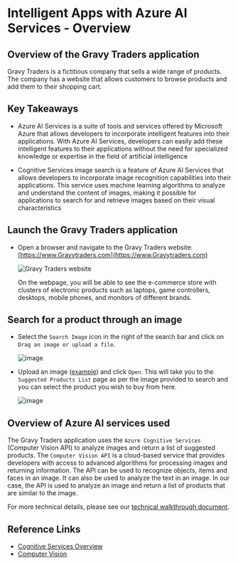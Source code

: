 # Intelligent Apps with Azure AI Services - Overview

## Overview of the Gravy Traders application

Gravy Traders is a fictitious company that sells a wide range of products. The company has a website that allows customers to browse products and add them to their shopping cart. 

## Key Takeaways

* Azure AI Services is a suite of tools and services offered by Microsoft Azure that allows developers to incorporate intelligent features into their applications. With Azure AI Services, developers can easily add these intelligent features to their applications without the need for specialized knowledge or expertise in the field of artificial intelligence

* Cognitive Services image search is a feature of Azure AI Services that allows developers to incorporate image recognition capabilities into their applications. This service uses machine learning algorithms to analyze and understand the content of images, making it possible for applications to search for and retrieve images based on their visual characteristics

## Launch the Gravy Traders application

* Open a browser and navigate to the Gravy Traders website: [https://www.Gravytraders.com](https://www.Gravytraders.com)

  ![Gravy Traders website](./media/landing-page.png)

  On the webpage, you will be able to see the e-commerce store with clusters of electronic products such as laptops, game controllers, desktops, mobile phones, and monitors of different brands.

## Search for a product through an image

* Select the `Search Image` icon in the right of the search bar and click on `Drag an image or upload a file`.

   ![image](./media/drag-an-image.png)

* Upload an image ([example](./media/laptop-example.jpg)) and click `Open`. This will take you to the `Suggested Products List` page as per the image provided to search and you can select the product you wish to buy from here.

   ![image](./media/suggested-products.png)

## Overview of Azure AI services used

The Gravy Traders application uses the `Azure Cognitive Services` (Computer Vision API) to analyze images and return a list of suggested products. The `Computer Vision API` is a cloud-based service that provides developers with access to advanced algorithms for processing images and returning information. The API can be used to recognize objects, items and faces in an image. It can also be used to analyze the text in an image. In our case, the API is used to analyze an image and return a list of products that are similar to the image.

For more technical details, please see our [technical walkthrough document](./technical-walkthrough.md).

## Reference Links

* [Cognitive Services Overview](https://learn.microsoft.com/en-us/azure/cognitive-services/computer-vision/overview)
* [Computer Vision](https://learn.microsoft.com/en-us/azure/cognitive-services/computer-vision/overview)

